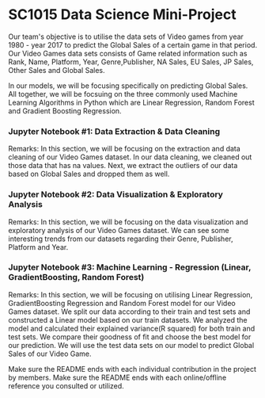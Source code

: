 # SC1015 Data Science Mini-Project

Our team's objective is to utilise the data sets of Video games from year 1980 - year 2017 to predict the Global Sales of a certain game in that period. Our Video Games data sets consists of Game related information such as Rank, Name, Platform, Year, Genre,Publisher, NA Sales, EU Sales, JP Sales, Other Sales and Global Sales.  

In our models, we will be focusing specifically on predicting Global Sales. All together, we will be focsuing on the three commonly used Machine Learning Algorithms in Python which are Linear Regression, Random Forest and Gradient Boosting Regression.

### Jupyter Notebook #1: Data Extraction & Data Cleaning

  Remarks: In this section, we will be focusing on the extraction and data cleaning of our Video Games dataset. In our data cleaning, we cleaned out those data that              has na values. Next, we extract the outliers of our data based on Global Sales and dropped them as well.
  
### Jupyter Notebook #2: Data Visualization & Exploratory Analysis

  Remarks: In this section, we will be focusing on the data visualization and exploratory analysis of our Video Games dataset. We can see some interesting trends from            our datasets regarding their Genre, Publisher, Platform and Year.  
  
### Jupyter Notebook #3: Machine Learning - Regression (Linear, GradientBoosting, Random Forest)

  Remarks: In this section, we will be focusing on utilising Linear Regression, GradientBoosting Regression and Random Forest model for our Video Games dataset. We split   our data according to their train and test sets and constructed a Linear model based on our train datasets. We analyzed the model and calculated their explained variance(R squared) for both train and test sets. We compare their goodness of fit and choose the best model for our prediction. We will use the test data sets on our model to predict Global Sales of our Video Game.  



Make sure the README ends with each individual contribution in the project by members.
Make sure the README ends with each online/offline reference you consulted or utilized.
